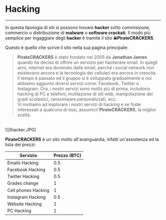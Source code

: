 # Hacking
---
In questa tipologia di siti si possono trovare **hacker** sotto commissione, commercio o distribuzione di **malware** o **software crackati**.
Il modo più semplice per ingaggiare degli **hacker** è tramite il sito **☠PirateCRACKERS**.

Questo è quello che scrive il sito nella sua pagina principale:

>**PirateCRACKERS** è stato fondato nel 2005 da **Jonathan James** quando ha deciso di offrire un servizio per hackerare email. In quegli anni, internet era dominato dalle email, perché i social network non esistevano ancora e la tecnologia dei cellulari era ancora in crescita.<br/> Il tempo è passato ed il gruppo si è sviluppato gradualmente e noi abbiamo aggiunto diversi servizi come: Facebook, Twitter o Instagram. Ora, i nostri servizi sono molto più di prima, includono hacking di PC e telefoni, mutilazione di siti web, manipolazione dei gradi scolastici, ransomware personalizzati, ecc.<br/>
>Vi invitiamo ad esplorare i nostri servizi di hacking e se foste interessati a qualcuno di essi, assumici! **PirateCRACKERS**, la miglior scelta.

  <br/>
![](hacker.JPG)

**PirateCRACKERS** è un sito molto all'avanguardia, infatti un'assistenza ed la lista dei prezzi:

| **Servizio** | **Prezzo (BTC)** |
| -- | -- |
| Emails Hacking | 0.5 |
| Facebook Hacking | 0.5 |
| Twitter Hacking | 0.5 |
| Grades change | 1 |
| Cell phones Hacking | 1 |
| Instagram Hacking | 0.5 |
| Website Hacking | 1 |
| PC Hacking | 1 |